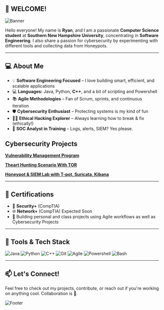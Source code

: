 ## 👋 WELCOME!

![Banner](https://capsule-render.vercel.app/api?type=waving&color=gradient&height=200&section=header&text=Hello,%20World!%20👨‍💻&fontSize=40)

Hello everyone! My name is **Ryan**, and I am a passionate **Computer Science student** at **Southern New Hampshire University**, concentrating in **Software Engineering**. I also share a passion for cybersecurity by experimenting
with different tools and collecting data from Honeypots. 

---

## 💻 About Me

- 💡 **Software Engineering Focused** – I love building smart, efficient, and scalable applications
- 💻 **Languages:** Java, Python, **C++**, and a bit of scripting and Powershell
- 📚 **Agile Methodologies** – Fan of Scrum, sprints, and continuous iteration
- 🛡️ **Cybersecurity Enthusiast** – Protecting systems is my kind of fun
- 🕵️‍♂️ **Ethical Hacking Explorer** – Always learning how to break & fix (ethically!)
- 🧠 **SOC Analyst in Training** – Logs, alerts, SIEM? Yes please.

## Cybersecurity Projects
**[Vulnerability Management Program](https://github.com/rypeguero/Vulnerability-Management/tree/main)**

**[Theart Hunting Scenario With TOR](https://github.com/rypeguero/Threat-Hunting-Scenario-TOR/edit/main/README.md)**

**[Honeypot & SIEM Lab with T-pot, Suricata, Kibana](https://github.com/rypeguero/Honeypot-SIEM-Lab-T-Pot-Kibana-)**

---

## 🧠 Certifications
- 📘 **Security+** (CompTIA)
- 🌐 **Network+** (CompTIA) Expected Soon
- 🧪 Building personal and class projects using Agile workflows as well as Cybersecurity Projects

---

## 🧰 Tools & Tech Stack
![Java](https://img.shields.io/badge/Java-red?logo=java)
![Python](https://img.shields.io/badge/Python-yellow?logo=python)
![C++](https://img.shields.io/badge/C++-lightgrey?logo=c%2B%2B)
![Git](https://img.shields.io/badge/Git-F05032?logo=git&logoColor=white)
![Agile](https://img.shields.io/badge/Agile-Processes-blueviolet)
![Powershell](https://img.shields.io/badge/PowerShell-%3E%3D5.1-blue.svg)
![Bash](https://img.shields.io/badge/BASH-brightgreen.svg)

---

## 📫 Let's Connect!
Feel free to check out my projects, contribute, or reach out if you're working on anything cool. Collaboration is 💯.

![Footer](https://capsule-render.vercel.app/api?section=footer&type=waving&color=gradient)
